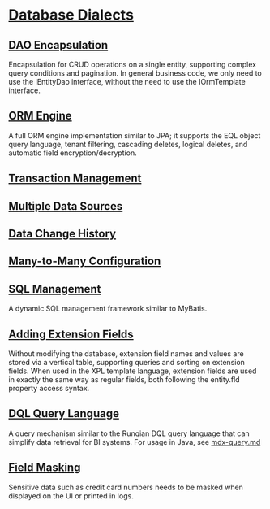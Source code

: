 # [Database Dialects](dialect.md)

## [DAO Encapsulation](dao.md)

Encapsulation for CRUD operations on a single entity, supporting complex query conditions and pagination. In general business code, we only need to use the IEntityDao interface, without the need to use the IOrmTemplate interface.

## [ORM Engine](orm.md)

A full ORM engine implementation similar to JPA; it supports the EQL object query language, tenant filtering, cascading deletes, logical deletes, and automatic field encryption/decryption.

## [Transaction Management](transaction.md)

## [Multiple Data Sources](multi-datasource.md)

## [Data Change History](data-change-log.md)

## [Many-to-Many Configuration](many-to-many.md)

## [SQL Management](sql-lib.md)

A dynamic SQL management framework similar to MyBatis.

## [Adding Extension Fields](ext-field.md)

Without modifying the database, extension field names and values are stored via a vertical table, supporting queries and sorting on extension fields. When used in the XPL template language, extension fields are used in exactly the same way as regular fields, both following the entity.fld property access syntax.

## [DQL Query Language](dql.md)

A query mechanism similar to the Runqian DQL query language that can simplify data retrieval for BI systems. For usage in Java, see [mdx-query.md](mdx-query.md)

## [Field Masking](field-masking.md)

Sensitive data such as credit card numbers needs to be masked when displayed on the UI or printed in logs.
<!-- SOURCE_MD5:086d16c9abae1b0e051f7954492544c9-->
